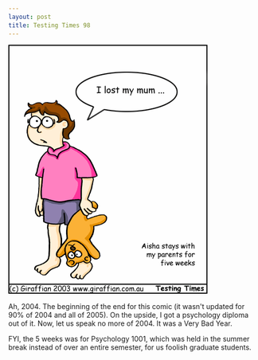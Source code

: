 ```yaml
---
layout: post
title: Testing Times 98
---
```

<img src="/images/tt0098.png">

Ah, 2004. The beginning of the end for this comic (it wasn't updated for 90% of 2004 and all of 2005). On the upside, I got a psychology diploma out of it. Now, let us speak no more of 2004. It was a Very Bad Year.

FYI, the 5 weeks was for Psychology 1001, which was held in the summer break instead of over an entire semester, for us foolish graduate students.